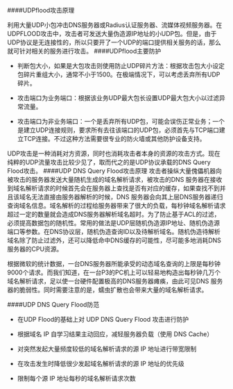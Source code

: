 ####UDPflood攻击原理

利用大量UDP小包冲击DNS服务器或Radius认证服务器、流媒体视频服务器。在UDPFLOOD攻击中，攻击者可发送大量伪造源IP地址的小UDP包。但是，由于UDP协议是无连接性的，所以只要开了一个UDP的端口提供相关服务的话，那么就可针对相关的服务进行攻击。
####UDPflood主要防护
- 判断包大小，如果是大包攻击则使用防止UDP碎片方法：根据攻击包大小设定包碎片重组大小，通常不小于1500。在极端情况下，可以考虑丢弃所有UDP碎片。

- 攻击端口为业务端口：根据该业务UDP最大包长设置UDP最大包大小以过滤异常流量。

- 攻击端口为非业务端口：一个是丢弃所有UDP包，可能会误伤正常业务；一个是建立UDP连接规则，要求所有去往该端口的UDP包，必须首先与TCP端口建立TCP连接。不过这种方法需要很专业的防火墙或其他防护设备支持。

UDP攻击是一种消耗对方资源，同时也消耗攻击者本身的资源的攻击方式。现在纯粹的UDP流量攻击比较少见了，取而代之的是UDP协议承载的DNS Query Flood攻击。
####UDP DNS Query Flood攻击原理
攻击者操纵大量傀儡机器向被攻击的服务器发送大量随机生成的域名解析请求，被攻击的DNS 服务器在接收到域名解析请求的时候首先会在服务器上查找是否有对应的缓存，如果查找不到并且该域名无法直接由服务器解析的时候，DNS 服务器会向其上层DNS服务器递归查询域名信息。域名解析的过程给服务器带来了很大的负载，每秒钟域名解析请求超过一定的数量就会造成DNS服务器解析域名超时。为了防止基于ACL的过滤，必须提高数据包的随机性。常用的做法是UDP层随机伪造源IP地址、随机伪造源端口等参数。在DNS协议层，随机伪造查询ID以及待解析域名。随机伪造待解析域名除了防止过滤外，还可以降低命中DNS缓存的可能性，尽可能多地消耗DNS服务器的CPU资源。

根据微软的统计数据，一台DNS服务器所能承受的动态域名查询的上限是每秒钟9000个请求。而我们知道，在一台P3的PC机上可以轻易地构造出每秒钟几万个域名解析请求，足以使一台硬件配置极高的DNS服务器瘫痪，由此可见DNS 服务器的脆弱性。同时需要注意的是，蠕虫扩散也会带来大量的域名解析请求。

####UDP DNS Query Flood防范
- 在UDP Flood的基础上对 UDP DNS Query Flood 攻击进行防护

- 根据域名 IP 自学习结果主动回应，减轻服务器负载（使用 DNS Cache）

- 对突然发起大量频度较低的域名解析请求的源 IP 地址进行带宽限制

- 在攻击发生时降低很少发起域名解析请求的源 IP 地址的优先级

- 限制每个源 IP 地址每秒的域名解析请求次数
